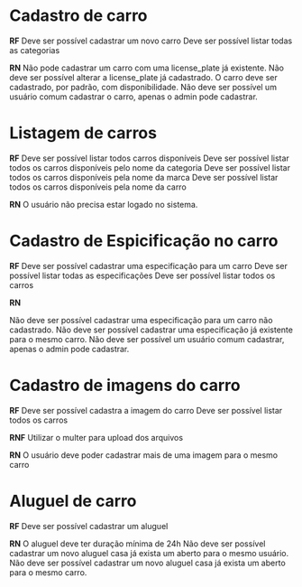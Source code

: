 # Cadastro de carro

**RF**
Deve ser possível cadastrar um novo carro
Deve ser possível listar todas as categorias

**RN**
Não pode cadastrar um carro com uma license_plate já existente.
Não deve ser possível alterar a license_plate já cadastrado.
O carro deve ser cadastrado, por padrão, com disponibilidade.
Não deve ser possível um usuário comum cadastrar o carro, apenas o admin pode cadastrar.

# Listagem de carros

**RF**
Deve ser possível listar todos carros disponíveis
Deve ser possível listar todos os carros disponíveis pelo nome da categoria
Deve ser possível listar todos os carros disponíveis pela nome da marca
Deve ser possível listar todos os carros disponíveis pela nome da carro


**RN**
O usuário não precisa estar logado no sistema.


# Cadastro de Espicificação no carro

**RF**
Deve ser possível cadastrar uma especificação para um carro
Deve ser possível listar todas as especificações
Deve ser possível listar todos os carros

**RN**

Não deve ser possível cadastrar uma especificação para um carro não cadastrado.
Não deve ser possível cadastrar uma especificação já existente para o mesmo carro.
Não deve ser possível um usuário comum cadastrar, apenas o admin pode cadastrar.


# Cadastro de imagens do carro

**RF** 
Deve ser possível cadastra a imagem do carro
Deve ser possível listar todos os carros

**RNF**
Utilizar o multer para upload dos arquivos

**RN**
O usuário deve poder cadastrar mais de uma imagem para o mesmo carro


# Aluguel de carro

**RF**
Deve ser possível cadastrar um aluguel 

**RN**
O aluguel deve ter duração mínima de 24h
Não deve ser possível cadastrar um novo aluguel casa já exista um aberto para o mesmo usuário.
Não deve ser possível cadastrar um novo aluguel casa já exista um aberto para o mesmo carro.